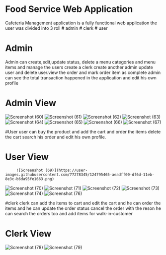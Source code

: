 # Food Service Web Application

Cafeteria Management application is a fully functional web application the user was divided into 3 roll
      # admin
      # clerk
      # user

# Admin
   Admin can create,edit,update status, delete a menu categories and  menu items and manage the users create a clerk create another admin update user and
   delete user.view the order and mark order item as complete admin can see the total transaction  happened in the application and edit his own profile

# Admin View

   ![Screenshot (60)](https://user-images.githubusercontent.com/77278345/124793215-65f54680-df6b-11eb-8507-83befd65399d.png)
![Screenshot (61)](https://user-images.githubusercontent.com/77278345/124793235-6988cd80-df6b-11eb-8847-81dcfa98b32f.png)
![Screenshot (62)](https://user-images.githubusercontent.com/77278345/124793260-6e4d8180-df6b-11eb-9c64-654d75563b6c.png)
![Screenshot (63)](https://user-images.githubusercontent.com/77278345/124793272-71e10880-df6b-11eb-89d1-3aba6e9b2e67.png)
![Screenshot (64)](https://user-images.githubusercontent.com/77278345/124793306-7b6a7080-df6b-11eb-98d9-2ad4034218be.png)
![Screenshot (65)](https://user-images.githubusercontent.com/77278345/124793318-7e656100-df6b-11eb-85fa-a17404f0aefc.png)
![Screenshot (66)](https://user-images.githubusercontent.com/77278345/124793329-80c7bb00-df6b-11eb-8ea3-909a8c75062a.png)
![Screenshot (67)](https://user-images.githubusercontent.com/77278345/124793347-84f3d880-df6b-11eb-9e83-998d5b5471de.png)


#User
   user can buy the product and add the cart and order the items delete the cart search his order and edit his own profile.

   # User View
         ![Screenshot (69)](https://user-images.githubusercontent.com/77278345/124795465-aeadff00-df6d-11eb-8e3c-b6da95fe1663.png)
![Screenshot (70)](https://user-images.githubusercontent.com/77278345/124796298-a1dddb00-df6e-11eb-8e42-cbf4e1ebefa5.png)
![Screenshot (71)](https://user-images.githubusercontent.com/77278345/124796312-a4403500-df6e-11eb-818b-ddc6e30ca31f.png)
![Screenshot (72)](https://user-images.githubusercontent.com/77278345/124796318-a6a28f00-df6e-11eb-98b6-f700a63a2640.png)
![Screenshot (73)](https://user-images.githubusercontent.com/77278345/124796323-a904e900-df6e-11eb-9531-6c92352fedda.png)
![Screenshot (74)](https://user-images.githubusercontent.com/77278345/124796330-aaceac80-df6e-11eb-9846-ebd31d7ab8d5.png)
![Screenshot (76)](https://user-images.githubusercontent.com/77278345/124796338-ae623380-df6e-11eb-85e5-13f872a19075.png)


#clerk
   clerk can add the items to cart and edit the cart and he can order the items and he can update the order status cancel the order with the reson
   he can search the orders too and add items for walk-in-customer

   # Clerk View

   ![Screenshot (78)](https://user-images.githubusercontent.com/77278345/124802345-7dd1c800-df75-11eb-8138-1ebb381c6a0f.png)
![Screenshot (79)](https://user-images.githubusercontent.com/77278345/124802359-80ccb880-df75-11eb-8c84-c6441f04afa3.png)
